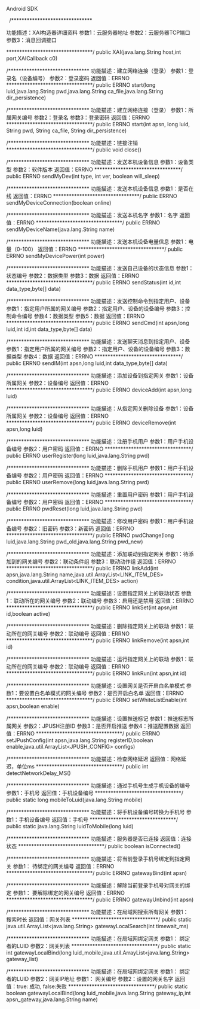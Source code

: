 Android SDK


 
/*******************************

功能描述：XAI构造器详细资料
参数1：云服务器地址
参数2：云服务器TCP端口
参数3：消息回调接口

*********************************/
public XAI(java.lang.String host,int port,XAICallback c0)

/*******************************
功能描述：建立网络连接（登录）
参数1：登录名（设备编号）
参数2：登录密码
返回值：ERRNO
*********************************/
public ERRNO start(long luid,java.lang.String pwd,java.lang.String ca_file,java.lang.String dir_persistence)

/*******************************
功能描述：建立网络连接（登录）
参数1：所属网关编号
参数2：登录名
参数3：登录密码
返回值：ERRNO
*********************************/
public ERRNO start(int apsn, long luid, String pwd, String ca_file, String dir_persistence)

/*******************************
功能描述：链接注销
*********************************/
public void close()


/*******************************
功能描述：发送本机设备信息
参数1：设备类型
参数2：软件版本
返回值：ERRNO
*********************************/
public ERRNO sendMyDev(int type, int ver, boolean will_sleep)

/*******************************
功能描述：发送本机设备信息
参数1：是否在线
返回值：ERRNO
*********************************/
public ERRNO sendMyDeviceConnection(boolean online)

/*******************************
功能描述：发送本机名字
参数1：名字
返回值：ERRNO
*********************************/
public ERRNO sendMyDeviceName(java.lang.String name)

/*******************************
功能描述：发送本机设备电量信息
参数1：电量（0-100）
返回值：ERRNO
*********************************/
public ERRNO sendMyDevicePower(int power)

/*******************************
功能描述：发送自己设备的状态信息
参数1：状态编号
参数2：数据类型
参数3：数据
返回值：ERRNO
*********************************/
public ERRNO sendStatus(int id,int data_type,byte[] data)

/*******************************
功能描述：发送控制命令到指定用户、设备
参数1：指定用户所属的网关编号
参数2：指定用户、设备的设备编号
参数3：控制命令编号
参数4：数据类型
参数5：数据
返回值：ERRNO
*********************************/
public ERRNO sendCmd(int apsn,long luid,int id,int data_type,byte[] data)

/*******************************
功能描述：发送聊天消息到指定用户、设备
参数1：指定用户所属的网关编号
参数2：指定用户、设备的设备编号
参数3：数据类型
参数4：数据
返回值：ERRNO
*********************************/
public ERRNO sendIM(int apsn,long luid,int data_type,byte[] data)

/*******************************
功能描述：添加设备到指定网关
参数1：设备所属网关
参数2：设备编号
返回值：ERRNO
*********************************/
public ERRNO deviceAdd(int apsn,long luid)

/*******************************
功能描述：从指定网关删除设备
参数1：设备所属网关
参数2：设备编号
返回值：ERRNO
*********************************/
public ERRNO deviceRemove(int apsn,long luid)

/*******************************
功能描述：注册手机用户
参数1：用户手机设备编号
参数2：用户密码
返回值：ERRNO
*********************************/
public ERRNO userRegister(long luid,java.lang.String pwd)

/*******************************
功能描述：删除手机用户
参数1：用户手机设备编号
参数2：用户密码
返回值：ERRNO
*********************************/
public ERRNO userRemove(long luid,java.lang.String pwd)

/*******************************
功能描述：重置用户密码
参数1：用户手机设备编号
参数2：用户密码
返回值：ERRNO
*********************************/
public ERRNO pwdReset(long luid,java.lang.String pwd)

/*******************************
功能描述：修改用户密码
参数1：用户手机设备编号
参数2：旧密码
参数3：新密码
返回值：ERRNO
*********************************/
public ERRNO pwdChange(long luid,java.lang.String pwd_old,java.lang.String pwd_new)

/*******************************
功能描述：添加联动到指定网关
参数1：待添加到的网关编号
参数2：联动条件组
参数3：联动动作组
返回值：ERRNO
*********************************/
public ERRNO linkAdd(int apsn,java.lang.String name,java.util.ArrayList<LINK_ITEM_DES> condition,java.util.ArrayList<LINK_ITEM_DES> action)

/*******************************
功能描述：设置指定网关上的联动状态
参数1：联动所在的网关编号
参数2：联动编号
参数3：启用还是禁用
返回值：ERRNO
*********************************/
public ERRNO linkSet(int apsn,int id,boolean active)

/*******************************
功能描述：删除指定网关上的联动
参数1：联动所在的网关编号
参数2：联动编号
返回值：ERRNO
*********************************/
public ERRNO linkRemove(int apsn,int id)

/*******************************
功能描述：运行指定网关上的联动
参数1：联动所在的网关编号
参数2：联动编号
返回值：ERRNO
*********************************/
public ERRNO linkRun(int apsn,int id)

/*******************************
功能描述：设置网关是否开启白名单模式
参数1：要设置白名单模式的网关编号
参数2：是否开启白名单
返回值：ERRNO
*********************************/
public ERRNO setWhiteListEnable(int apsn,boolean enable)

/*******************************
功能描述：设置推送标记
参数1：推送标志所属网关
参数2：JPUSH注册ID
参数3：是否开启推送
参数4：推送配置数据
返回值：ERRNO
*********************************/
public ERRNO setJPushConfig(int apsn,java.lang.String registerID,boolean enable,java.util.ArrayList<JPUSH_CONFIG> configs)

/*******************************
功能描述：检查网络延迟
返回值：网络延迟，单位ms
*********************************/
public int detectNetworkDelay_MS()

/*******************************
功能描述：通过手机号生成手机设备的编号
参数1：手机号
返回值：手机设备编号
*********************************/
public static long mobileToLuid(java.lang.String mobile)

/*******************************
功能描述：将手机设备编号转换为手机号
参数1：手机设备编号
返回值：手机号
*********************************/
public static java.lang.String luidToMobile(long luid)

/*******************************
功能描述：服务器是否已连接
返回值：连接状态
*********************************/
public boolean isConnected()

/*******************************
功能描述：将当前登录手机号绑定到指定网关
参数1： 待绑定的网关编号
返回值：ERRNO
*********************************/
public ERRNO gatewayBind(int apsn)

/*******************************
功能描述：解除当前登录手机号对网关的绑定
参数1： 要解除绑定的网关编号
返回值：ERRNO
*********************************/
public ERRNO gatewayUnbind(int apsn)

/*******************************
功能描述：在局域网搜索所有网关
参数1： 搜索时长
返回值：网关列表
*********************************/
public static java.util.ArrayList<java.lang.String> gatewayLocalSearch(int timewait_ms)

/*******************************
功能描述：在局域网绑定网关
参数1： 绑定者的LUID
参数2：网关列表
*********************************/
public static int gatewayLocalBind(long luid_mobile,java.util.ArrayList<java.lang.String> gateway_list)

/*******************************
功能描述：在局域网绑定网关
参数1： 绑定者的LUID
参数2：网关IP地址
参数1： 网关编号
参数2：设置的网关名字
返回值：true: 成功, false:失败
*********************************/
public static boolean gatewayLocalBind(long luid_mobile,java.lang.String gateway_ip,int apsn_gateway,java.lang.String name)

